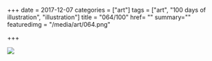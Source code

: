 +++
date = 2017-12-07
categories = ["art"]
tags = ["art", "100 days of illustration", "illustration"]
title = "064/100"
href= ""
summary=""
featuredimg = "/media/art/064.png"

+++

<img src="/media/art/064.png" />
